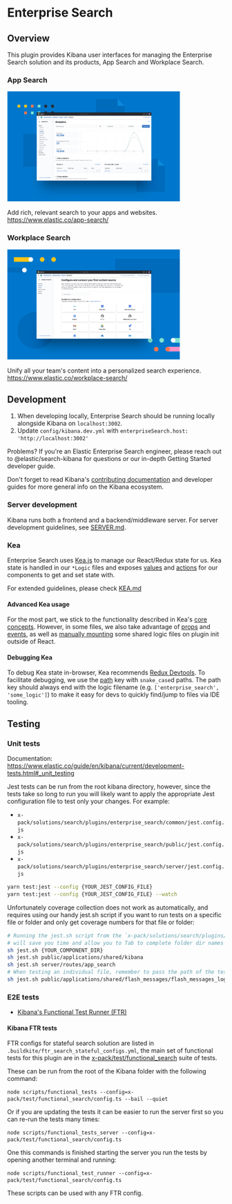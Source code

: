 # Enterprise Search

## Overview

This plugin provides Kibana user interfaces for managing the Enterprise Search solution and its products, App Search and Workplace Search.

### App Search

<img src="./public/applications/enterprise_search_overview/assets/app_search.png" width="400" height="255">

Add rich, relevant search to your apps and websites. https://www.elastic.co/app-search/

### Workplace Search

<img src="./public/applications/enterprise_search_overview/assets/workplace_search.png" width="400" height="255">

Unify all your team's content into a personalized search experience. https://www.elastic.co/workplace-search/

## Development

1. When developing locally, Enterprise Search should be running locally alongside Kibana on `localhost:3002`.
2. Update `config/kibana.dev.yml` with `enterpriseSearch.host: 'http://localhost:3002'`

Problems? If you're an Elastic Enterprise Search engineer, please reach out to @elastic/search-kibana for questions or our in-depth Getting Started developer guide.

Don't forget to read Kibana's [contributing documentation](https://github.com/elastic/kibana/#building-and-running-kibana-andor-contributing-code) and developer guides for more general info on the Kibana ecosystem.

### Server development

Kibana runs both a frontend and a backend/middleware server. For server development guidelines, see [SERVER.md](SERVER.md).

### Kea

Enterprise Search uses [Kea.js](https://github.com/keajs/kea) to manage our React/Redux state for us. Kea state is handled in our `*Logic` files and exposes [values](https://v2.keajs.org/docs/guide/concepts#values) and [actions](https://v2.keajs.org/docs/guide/concepts#actions) for our components to get and set state with.

For extended guidelines, please check [KEA.md](KEA.md)

#### Advanced Kea usage

For the most part, we stick to the functionality described in Kea's [core concepts](https://v2.keajs.org/docs/guide/concepts). However, in some files, we also take advantage of [props](https://v2.keajs.org/docs/guide/additional#props) and [events](https://v2.keajs.org/docs/guide/additional#events), as well as [manually mounting](https://v2.keajs.org/docs/guide/advanced#mounting-and-unmounting) some shared logic files on plugin init outside of React.

#### Debugging Kea

To debug Kea state in-browser, Kea recommends [Redux Devtools](https://v2.keajs.org/docs/guide/debugging). To facilitate debugging, we use the [path](https://v2.keajs.org/docs/guide/debugging/#setting-the-path-manually) key with `snake_case`d paths. The path key should always end with the logic filename (e.g. `['enterprise_search', 'some_logic']`) to make it easy for devs to quickly find/jump to files via IDE tooling.

## Testing

### Unit tests

Documentation: https://www.elastic.co/guide/en/kibana/current/development-tests.html#_unit_testing

Jest tests can be run from the root kibana directory, however, since the tests take so long to run you will likely want to apply the appropriate Jest configuration file to test only your changes. For example:
- `x-pack/solutions/search/plugins/enterprise_search/common/jest.config.js`
- `x-pack/solutions/search/plugins/enterprise_search/public/jest.config.js`
- `x-pack/solutions/search/plugins/enterprise_search/server/jest.config.js`

```bash
yarn test:jest --config {YOUR_JEST_CONFIG_FILE}
yarn test:jest --config {YOUR_JEST_CONFIG_FILE} --watch
```

Unfortunately coverage collection does not work as automatically, and requires using our handy jest.sh script if you want to run tests on a specific file or folder and only get coverage numbers for that file or folder:

```bash
# Running the jest.sh script from the `x-pack/solutions/search/plugins/enterprise_search` folder (vs. kibana root)
# will save you time and allow you to Tab to complete folder dir names
sh jest.sh {YOUR_COMPONENT_DIR}
sh jest.sh public/applications/shared/kibana
sh jest.sh server/routes/app_search
# When testing an individual file, remember to pass the path of the test file, not the source file.
sh jest.sh public/applications/shared/flash_messages/flash_messages_logic.test.ts
```

### E2E tests

- [Kibana's Functional Test Runner (FTR)](#kibana-ftr-tests)

#### Kibana FTR tests

FTR configs for stateful search solution are listed in `.buildkite/ftr_search_stateful_configs.yml`, the main set of functional tests for this plugin are in the [x-pack/test/functional_search](../../../../test/functional_search/) suite of tests.

These can be run from the root of the Kibana folder with the following command:

```shell
node scripts/functional_tests --config=x-pack/test/functional_search/config.ts --bail --quiet
```

Or if you are updating the tests it can be easier to run the server first so you can re-run the tests many times:

```shell
node scripts/functional_tests_server --config=x-pack/test/functional_search/config.ts
```
One this commands is finished starting the server you run the tests by opening another terminal and running:

```shell
node scripts/functional_test_runner --config=x-pack/test/functional_search/config.ts
```

These scripts can be used with any FTR config.
